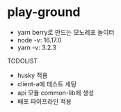# play-ground

- yarn berry로 만드는 모노레포 놀이터
- node -v: 16.17.0
- yarn -v: 3.2.3

TODOLIST

- husky 적용
- client-a에 테스트 세팅
- api 모듈 common-lib에 생성
- 배포 파이프라인 적용
